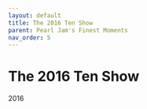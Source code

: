 ```yaml
---
layout: default
title: The 2016 Ten Show
parent: Pearl Jam's Finest Moments
nav_order: 5
---
```


# The 2016 Ten Show

2016
